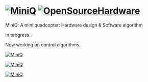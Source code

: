 [![MiniQ](https://github.com/billhsu/MiniQ/raw/master/doc/MiniQ_Logo.png)](http://github.com/billhsu/MiniQ/) [![OpenSourceHardware](https://github.com/billhsu/MiniQ/raw/master/doc/osh_logo.png)](http://github.com/billhsu/MiniQ/)
=====

MiniQ: A mini quadcopter: Hardware design &amp; Software algorithm

In progress..

Now working on control algorithms.

[![MiniQ](https://github.com/billhsu/MiniQ/raw/master/doc/MiniQ_PCB.PNG)](http://github.com/billhsu/MiniQ/)

[![MiniQ](http://images.cppblog.com/cppblog_com/billhsu/20479/o_large_nD6P_3bdf0000e8d9125d.jpg)](http://github.com/billhsu/MiniQ/)

[![MiniQ](https://github.com/billhsu/MiniQ/raw/master/doc/AHRS_Viewer.png)](http://github.com/billhsu/MiniQ/)